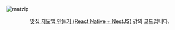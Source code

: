 ![matzip](https://github.com/InKyoJeong/Matzip/assets/48676844/5f95b64e-2fe9-4d32-90d3-9aac5395e178)

<p align="center"><a href="https://inf.run/MRfZX">맛집 지도앱 만들기 (React Native + NestJS)</a> 강의 코드입니다.</p>
